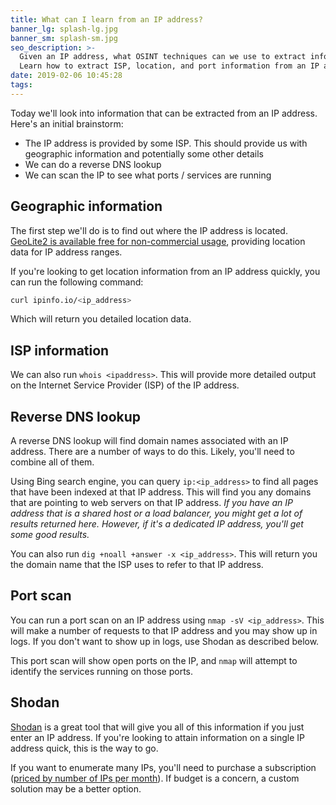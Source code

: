 ```yaml
---
title: What can I learn from an IP address?
banner_lg: splash-lg.jpg
banner_sm: splash-sm.jpg
seo_description: >-
  Given an IP address, what OSINT techniques can we use to extract information?
  Learn how to extract ISP, location, and port information from an IP address.
date: 2019-02-06 10:45:28
tags:
---
```



Today we'll look into information that can be extracted from an IP address. Here's an initial brainstorm:

- The IP address is provided by some ISP. This should provide us with geographic information and potentially some other details
- We can do a reverse DNS lookup
- We can scan the IP to see what ports / services are running

## Geographic information

The first step we'll do is to find out where the IP address is located. [GeoLite2 is available free for non-commercial usage](https://dev.maxmind.com/geoip/geoip2/geolite2/), providing location data for IP address ranges.

If you're looking to get location information from an IP address quickly, you can run the following command:

```bash
curl ipinfo.io/<ip_address>
```

Which  will return you detailed location data.

## ISP information

We can also run `whois <ipaddress>`. This will provide more detailed output on the Internet Service Provider (ISP) of the IP address.

## Reverse DNS lookup

A reverse DNS lookup will find domain names associated with an IP address. There are a number of ways to do this. Likely, you'll need to combine all of them.

Using Bing search engine, you can query `ip:<ip_address>` to find all pages that have been indexed at that IP address. This will find you any domains that are pointing to web servers on that IP address. _If you have an IP address that is a shared host or a load balancer, you might get a lot of results returned here. However, if it's a dedicated IP address, you'll get some good results._

You can also run `dig +noall +answer -x <ip_address>`. This will return you the domain name that the ISP uses to refer to that IP address.

## Port scan

You can run a port scan on an IP address using `nmap -sV <ip_address>`. This will make a number of requests to that IP address and you may show up in logs. If you don't want to show up in logs, use Shodan as described below.

This port scan will show open ports on the IP, and `nmap` will attempt to identify the services running on those ports.

## Shodan

[Shodan](https://shodan.io) is a great tool that will give you all of this information if you just enter an IP address. If you're looking to attain information on a single IP address quick, this is the way to go. 

If you want to enumerate many IPs, you'll need to purchase a subscription ([priced by number of IPs per month](https://developer.shodan.io/pricing)). If budget is a concern, a custom solution may be a better option.